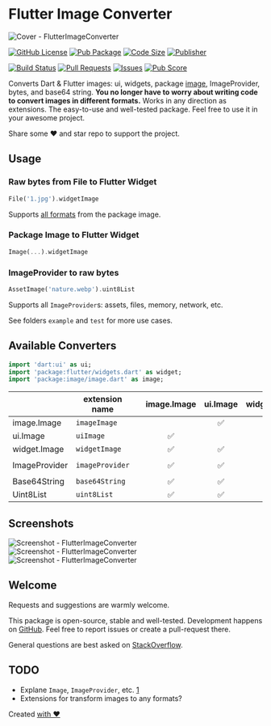 # Flutter Image Converter

![Cover - FlutterImageConverter](https://raw.githubusercontent.com/signmotion/flutter_image_converter/master/images/cover.webp)

[![GitHub License](https://img.shields.io/badge/license-MIT-blue.svg)](https://opensource.org/licenses/MIT)
[![Pub Package](https://img.shields.io/pub/v/flutter_image_converter.svg?logo=dart&logoColor=00b9fc&color=blue)](https://pub.dartlang.org/packages/flutter_image_converter)
[![Code Size](https://img.shields.io/github/languages/code-size/signmotion/flutter_image_converter?logo=github&logoColor=white)](https://github.com/signmotion/flutter_image_converter)
[![Publisher](https://img.shields.io/pub/publisher/flutter_image_converter)](https://pub.dev/publishers/syrokomskyi.com)

[![Build Status](https://img.shields.io/github/actions/workflow/status/signmotion/flutter_image_converter/flutter-ci.yml?logo=github-actions&logoColor=white)](https://github.com/signmotion/flutter_image_converter/actions)
[![Pull Requests](https://img.shields.io/github/issues-pr/signmotion/flutter_image_converter?logo=github&logoColor=white)](https://github.com/signmotion/flutter_image_converter/pulls)
[![Issues](https://img.shields.io/github/issues/signmotion/flutter_image_converter?logo=github&logoColor=white)](https://github.com/signmotion/flutter_image_converter/issues)
[![Pub Score](https://img.shields.io/pub/points/flutter_image_converter?logo=dart&logoColor=00b9fc)](https://pub.dev/packages/flutter_image_converter/score)

Converts Dart & Flutter images: ui, widgets, package [image](https://pub.dev/packages/image), ImageProvider, bytes, and base64 string.
**You no longer have to worry about writing code to convert images in different formats.**
Works in any direction as extensions.
The easy-to-use and well-tested package.
Feel free to use it in your awesome project.

Share some ❤️ and star repo to support the project.

## Usage

### Raw bytes from File to Flutter Widget

```dart
File('1.jpg').widgetImage
```

Supports [all formats](https://github.com/brendan-duncan/image/blob/main/doc/formats.md) from the package image.

### Package Image to Flutter Widget

```dart
Image(...).widgetImage
```

### ImageProvider to raw bytes

```dart
AssetImage('nature.webp').uint8List
```

Supports all `ImageProvider`s: assets, files, memory, network, etc.

See folders `example` and `test` for more use cases.

## Available Converters

```dart
import 'dart:ui' as ui;
import 'package:flutter/widgets.dart' as widget;
import 'package:image/image.dart' as image;
```

|               | extension name  |     | image.Image | ui.Image | widget.Image | ImageProvider | Base64String | Uint8List |
| ------------- | --------------- | --- | :---------: | :------: | :----------: | :-----------: | :----------: | --------- |
| image.Image   | `imageImage`    |     |             |    ✅    |      ✅      |      ✅       |      ✅      | ✅        |
| ui.Image      | `uiImage`       |     |     ✅      |          |      ✅      |      ✅       |      ✅      | ✅        |
| widget.Image  | `widgetImage`   |     |     ✅      |    ✅    |              |      ✅       |      ✅      | ✅        |
|               |                 |     |             |          |              |               |              |           |
| ImageProvider | `imageProvider` |     |     ✅      |    ✅    |      ✅      |               |      ✅      | ✅        |
|               |                 |     |             |          |              |               |              |           |
| Base64String  | `base64String`  |     |     ✅      |    ✅    |      ✅      |      ✅       |              | ✅        |
| Uint8List     | `uint8List`     |     |     ✅      |    ✅    |      ✅      |      ✅       |      ✅      |           |

## Screenshots

![Screenshot - FlutterImageConverter](https://raw.githubusercontent.com/signmotion/flutter_image_converter/master/images/screenshots/1.png)
![Screenshot - FlutterImageConverter](https://raw.githubusercontent.com/signmotion/flutter_image_converter/master/images/screenshots/2.png)
![Screenshot - FlutterImageConverter](https://raw.githubusercontent.com/signmotion/flutter_image_converter/master/images/screenshots/3.png)

## Welcome

Requests and suggestions are warmly welcome.

This package is open-source, stable and well-tested. Development happens on
[GitHub](https://github.com/signmotion/flutter_image_converter). Feel free to report issues
or create a pull-request there.

General questions are best asked on
[StackOverflow](https://stackoverflow.com/questions/tagged/flutter_image_converter).

## TODO

- Explane `Image`, `ImageProvider`, etc. [1](https://stackoverflow.com/a/56431615/963948)
- Extensions for transform images to any formats?

Created [with ❤️](https://syrokomskyi.com)
